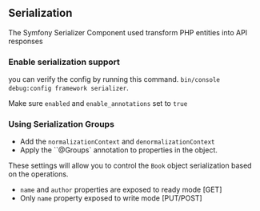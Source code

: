 ## Serialization

The Symfony Serializer Component used transform PHP entities into API responses

### Enable serialization support

you can verify the config by running this command. `bin/console debug:config framework serializer`.

Make sure `enabled` and `enable_annotations` set to `true`

### Using Serialization Groups

- Add the `normalizationContext` and `denormalizationContext`
- Apply the ``@Groups` annotation to properties in the object.

These settings will allow you to control the `Book` object serialization based on the operations.

- `name` and `author` properties are exposed to ready mode [GET]
- Only `name` property exposed to write mode [PUT/POST]